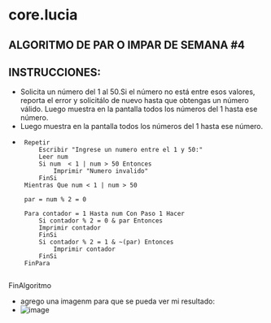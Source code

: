# core.lucia
##  ALGORITMO DE PAR O IMPAR DE SEMANA #4
## INSTRUCCIONES:
* Solicita un número del 1 al 50.Si el número no está entre esos valores, reporta el error y solicitálo de nuevo hasta que obtengas un número válido. Luego muestra en la pantalla todos los números del 1 hasta ese número.
*  Luego muestra en la pantalla todos los números del 1 hasta ese número.
*  ``` PSC Algoritmo parOImpar
	Repetir
		Escribir "Ingrese un numero entre el 1 y 50:"
		Leer num 
		Si num  < 1 | num > 50 Entonces
			Imprimir "Numero invalido"
		FinSi
	Mientras Que num < 1 | num > 50
	
	par = num % 2 = 0 
	
	Para contador = 1 Hasta num Con Paso 1 Hacer
		Si contador % 2 = 0 & par Entonces
		Imprimir contador	
		FinSi
		Si contador % 2 = 1 & ~(par) Entonces
			Imprimir contador
		FinSi
	FinPara
	
FinAlgoritmo
* agrego una imagenm para que se pueda ver mi resultado:
*  ![image](https://github.com/luciaflortop/core.lucia/assets/132409270/25933242-4a78-4e09-a711-45be344a51b2)
 

